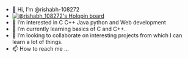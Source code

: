 - 👋 Hi, I’m @rishabh-108272
- [![@rishabh_108272's Holopin board](https://holopin.me/rishabh_108272)](https://holopin.io/@rishabh_108272)
- 👀 I’m interested in C C++ Java python and Web development
- 🌱 I’m currently learning basics of C and C++.
- 💞️ I’m looking to collaborate on interesting projects from which I can learn a lot of things.
- 📫 How to reach me ...

<!---
rishabh-108272/rishabh-108272 is a ✨ special ✨ repository because its `README.md` (this file) appears on your GitHub profile.
You can click the Preview link to take a look at your changes.
--->
